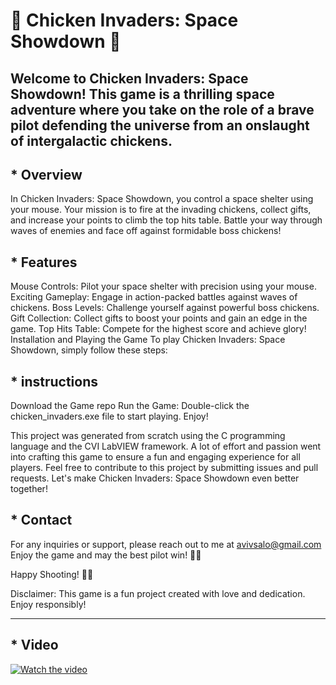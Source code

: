 # 🐔 Chicken Invaders: Space Showdown 🚀

## Welcome to Chicken Invaders: Space Showdown! This game is a thrilling space adventure where you take on the role of a brave pilot defending the universe from an onslaught of intergalactic chickens.

## * Overview
In Chicken Invaders: Space Showdown, you control a space shelter using your mouse. Your mission is to fire at the invading chickens, collect gifts, and increase your points to climb the top hits table. Battle your way through waves of enemies and face off against formidable boss chickens!

## * Features
Mouse Controls: Pilot your space shelter with precision using your mouse.
Exciting Gameplay: Engage in action-packed battles against waves of chickens.
Boss Levels: Challenge yourself against powerful boss chickens.
Gift Collection: Collect gifts to boost your points and gain an edge in the game.
Top Hits Table: Compete for the highest score and achieve glory!
Installation and Playing the Game
To play Chicken Invaders: Space Showdown, simply follow these steps:

## * instructions
Download the Game repo
Run the Game: Double-click the chicken_invaders.exe file to start playing.
Enjoy!

This project was generated from scratch using the C programming language and the CVI LabVIEW framework. A lot of effort and passion went into crafting this game to ensure a fun and engaging experience for all players.
Feel free to contribute to this project by submitting issues and pull requests. Let's make Chicken Invaders: Space Showdown even better together!

## * Contact
For any inquiries or support, please reach out to me at avivsalo@gmail.com
Enjoy the game and may the best pilot win! 🚀👾

Happy Shooting! 🐔🔫

Disclaimer: This game is a fun project created with love and dedication. Enjoy responsibly!

---

## * Video
[![Watch the video](https://img.youtube.com/vi/JsUjaFHpexM/0.jpg)](https://www.youtube.com/watch?v=JsUjaFHpexM)
